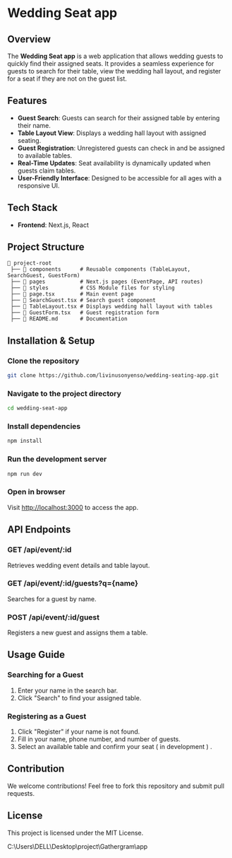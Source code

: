 # Wedding Seat app

## Overview
The **Wedding Seat app** is a web application that allows wedding guests to quickly find their assigned seats. It provides a seamless experience for guests to search for their table, view the wedding hall layout, and register for a seat if they are not on the guest list.

## Features
- **Guest Search**: Guests can search for their assigned table by entering their name.
- **Table Layout View**: Displays a wedding hall layout with assigned seating.
- **Guest Registration**: Unregistered guests can check in and be assigned to available tables.
- **Real-Time Updates**: Seat availability is dynamically updated when guests claim tables.
- **User-Friendly Interface**: Designed to be accessible for all ages with a responsive UI.

## Tech Stack
- **Frontend**: Next.js, React

## Project Structure
```plaintext
📂 project-root
 ├── 📁 components      # Reusable components (TableLayout, SearchGuest, GuestForm)
 ├── 📁 pages           # Next.js pages (EventPage, API routes)
 ├── 📁 styles          # CSS Module files for styling
 ├── 📄 page.tsx        # Main event page
 ├── 📄 SearchGuest.tsx # Search guest component
 ├── 📄 TableLayout.tsx # Displays wedding hall layout with tables
 ├── 📄 GuestForm.tsx   # Guest registration form
 ├── 📄 README.md       # Documentation
```

## Installation & Setup
### Clone the repository
```sh
git clone https://github.com/livinusonyenso/wedding-seating-app.git
```

### Navigate to the project directory
```sh
cd wedding-seat-app
```

### Install dependencies
```sh
npm install
```

### Run the development server
```sh
npm run dev
```

### Open in browser
Visit [http://localhost:3000](http://localhost:3000) to access the app.

## API Endpoints
### GET /api/event/:id
Retrieves wedding event details and table layout.

### GET /api/event/:id/guests?q={name}
Searches for a guest by name.

### POST /api/event/:id/guest
Registers a new guest and assigns them a table.

## Usage Guide
### Searching for a Guest
1. Enter your name in the search bar.
2. Click "Search" to find your assigned table.

### Registering as a Guest
1. Click "Register" if your name is not found.
2. Fill in your name, phone number, and number of guests.
3. Select an available table and confirm your seat ( in development ) .

## Contribution
We welcome contributions! Feel free to fork this repository and submit pull requests.

## License
This project is licensed under the MIT License.

C:\Users\DELL\Desktop\project\Gathergram\app